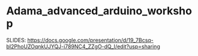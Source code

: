 # Adama_advanced_arduino_workshop


SLIDES:
https://docs.google.com/presentation/d/19_7Bcsq-bI2PhoUZOqnkUJYQJ-i789NC4_ZZgO-dQ_I/edit?usp=sharing 

